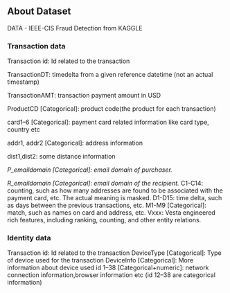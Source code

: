## About Dataset

DATA -  IEEE-CIS Fraud Detection from KAGGLE


### Transaction data

Transaction id: Id related to the transaction

TransactionDT: timedelta from a given reference datetime (not an actual timestamp)

TransactionAMT: transaction payment amount in USD

ProductCD [Categorical]: product code(the product for each transaction)

card1–6 [Categorical]: payment card related information like card type, country etc

addr1, addr2 [Categorical]: address information

dist1,dist2: some distance information

_P_emaildomain [Categorical]: email domain of purchaser._

_R_emaildomain [Categorical]: email domain of the recipient._
C1-C14: counting, such as how many addresses are found to be associated with the payment card, etc. The actual meaning is masked.
D1-D15: time delta, such as days between the previous transactions, etc.
M1-M9 [Categorical]: match, such as names on card and address, etc.
Vxxx: Vesta engineered rich features, including ranking, counting, and other entity relations.

### Identity data

Transaction id: Id related to the transaction
DeviceType [Categorical]: Type of device used for the transaction
DeviceInfo [Categorical]: More information about device used
id 1–38 [Categorical+numeric]: network connection information,browser information etc (id 12–38 are categorical information)
